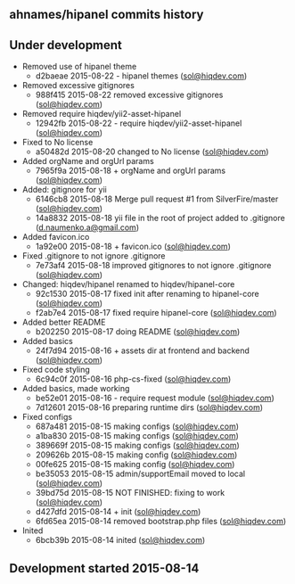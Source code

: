 ahnames/hipanel commits history
-------------------------------

## Under development

- Removed use of hipanel theme
    - d2baeae 2015-08-22 - hipanel themes (sol@hiqdev.com)
- Removed excessive gitignores
    - 988f415 2015-08-22 removed excessive gitignores (sol@hiqdev.com)
- Removed require hiqdev/yii2-asset-hipanel
    - 12942fb 2015-08-22 - require hiqdev/yii2-asset-hipanel (sol@hiqdev.com)
- Fixed to No license
    - a50482d 2015-08-20 changed to No license (sol@hiqdev.com)
- Added orgName and orgUrl params
    - 7965f9a 2015-08-18 + orgName and orgUrl params (sol@hiqdev.com)
- Added: gitignore for yii
    - 6146cb8 2015-08-18 Merge pull request #1 from SilverFire/master (sol@hiqdev.com)
    - 14a8832 2015-08-18 yii file in the root of project added to .gitignore (d.naumenko.a@gmail.com)
- Added favicon.ico
    - 1a92e00 2015-08-18 + favicon.ico (sol@hiqdev.com)
- Fixed .gitignore to not ignore .gitignore
    - 7e73af4 2015-08-18 improved gitignores to not ignore .gitignore (sol@hiqdev.com)
- Changed: hiqdev/hipanel renamed to hiqdev/hipanel-core
    - 92c1530 2015-08-17 fixed init after renaming to hipanel-core (sol@hiqdev.com)
    - f2ab7e4 2015-08-17 fixed require hipanel-core (sol@hiqdev.com)
- Added better README
    - b202250 2015-08-17 doing README (sol@hiqdev.com)
- Added basics
    - 24f7d94 2015-08-16 + assets dir at frontend and backend (sol@hiqdev.com)
- Fixed code styling
    - 6c94c0f 2015-08-16 php-cs-fixed (sol@hiqdev.com)
- Added basics, made working
    - be52e01 2015-08-16 - require request module (sol@hiqdev.com)
    - 7d12601 2015-08-16 preparing runtime dirs (sol@hiqdev.com)
- Fixed configs
    - 687a481 2015-08-15 making configs (sol@hiqdev.com)
    - a1ba830 2015-08-15 making configs (sol@hiqdev.com)
    - 389669f 2015-08-15 making configs (sol@hiqdev.com)
    - 209626b 2015-08-15 making config (sol@hiqdev.com)
    - 00fe625 2015-08-15 making config (sol@hiqdev.com)
    - be35053 2015-08-15 admin/supportEmail moved to local (sol@hiqdev.com)
    - 39bd75d 2015-08-15 NOT FINISHED: fixing to work (sol@hiqdev.com)
    - d427dfd 2015-08-14 + init (sol@hiqdev.com)
    - 6fd65ea 2015-08-14 removed bootstrap.php files (sol@hiqdev.com)
- Inited
    - 6bcb39b 2015-08-14 inited (sol@hiqdev.com)

## Development started 2015-08-14

